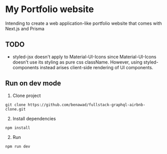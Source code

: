 # My Portfolio website

Intending to create a web application-like portfolio website that comes with Next.js and Prisma
   
  
## TODO
  
- styled-jsx doesn't apply to Material-UI-Icons since Material-UI-Icons doesn't use its styling as pure css className. However, using styled-components instead arises client-side rendering of UI components.  

## Run on dev mode
  
1. Clone project    

```
git clone https://github.com/benawad/fullstack-graphql-airbnb-clone.git
```
  
2. Install dependencies  

```
npm install
```
2. Run    

```
npm run dev
```